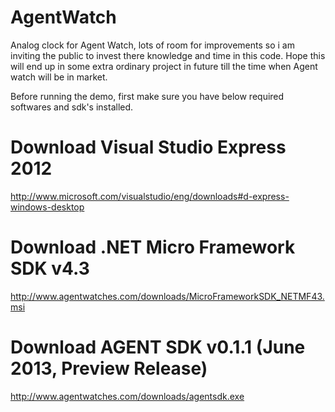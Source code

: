 AgentWatch
==========

Analog clock for Agent Watch, lots of room for improvements so i am inviting the public to invest there knowledge and time in this code. Hope this will end up in some extra ordinary project in future till the time when Agent watch will be in market.


Before running the demo, first make sure you have below required softwares and sdk's installed. 

Download Visual Studio Express 2012
===================================
http://www.microsoft.com/visualstudio/eng/downloads#d-express-windows-desktop

Download .NET Micro Framework SDK v4.3
======================================
http://www.agentwatches.com/downloads/MicroFrameworkSDK_NETMF43.msi

Download AGENT SDK v0.1.1 (June 2013, Preview Release)
======================================================
http://www.agentwatches.com/downloads/agentsdk.exe
